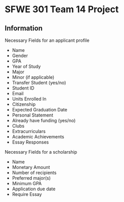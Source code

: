 # SFWE 301 Team 14 Project

## Information

Necessary Fields for an applicant profile
- Name
- Gender
- GPA
- Year of Study
- Major
- Minor (if applicable)
- Transfer Student (yes/no)
- Student ID
- Email
- Units Enrolled In
- Citizenship
- Expected Graduation Date
- Personal Statement
- Already have funding (yes/no)
- Clubs
- Extracurriculars
- Academic Achievements
- Essay Responses

Necessary Fields for a scholarship
- Name
- Monetary Amount
- Number of recipients
- Preferred major(s)
- Minimum GPA
- Application due date
- Require Essay